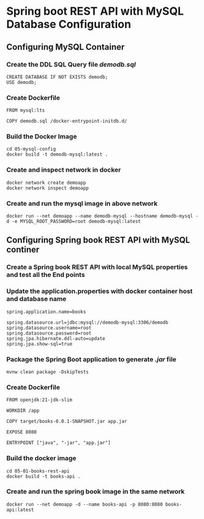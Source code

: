 # Spring boot REST API with MySQL Database Configuration
## Configuring MySQL Container
### Create the DDL SQL Query file *demodb.sql*
```
CREATE DATABASE IF NOT EXISTS demodb;
USE demodb;
```
### Create Dockerfile
```
FROM mysql:lts

COPY demodb.sql /docker-entrypoint-initdb.d/
```
### Build the Docker Image
```
cd 05-mysql-config
docker build -t demodb-mysql:latest .
```
### Create and inspect network in docker
```
docker network create demoapp
docker network inspect demoapp
```
### Create and run the mysql image in above network
```
docker run --net demoapp --name demodb-mysql --hostname demodb-mysql -d -e MYSQL_ROOT_PASSWORD=root demodb-mysql:latest
```
## Configuring Spring book REST API with MySQL continer
### Create a Spring book REST API with local MySQL properties and test all the End points
### Update the application.properties with docker container host and database name
```
spring.application.name=books

spring.datasource.url=jdbc:mysql://demodb-mysql:3306/demodb
spring.datasource.username=root
spring.datasource.password=root
spring.jpa.hibernate.ddl-auto=update
spring.jpa.show-sql=true

```
### Package the Spring Boot application to generate *.jar* file
```
mvnw clean package -DskipTests
```
### Create Dockerfile
```
FROM openjdk:21-jdk-slim

WORKDIR /app

COPY target/books-0.0.1-SNAPSHOT.jar app.jar

EXPOSE 8080

ENTRYPOINT ["java", "-jar", "app.jar"]
```
### Build the docker image
```
cd 05-01-books-rest-api
docker build -t books-api .
```
### Create and run the spring book image in the same network
```
docker run --net demoapp -d --name books-api -p 8080:8080 books-api:latest
```